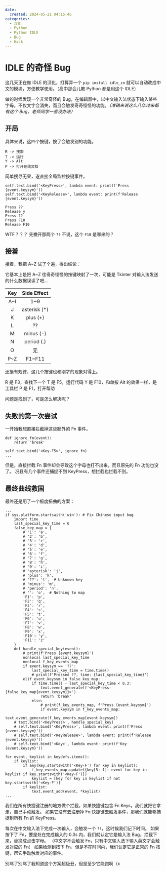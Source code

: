 ```yaml
---
date:
  created: 2024-05-21 04:15:46
categories:
  - 汉化
  - Python
  - Python IDLE
  - Bug
  - Hack
---
```


# IDLE 的奇怪 Bug

这几天正在做 IDLE 的汉化，打算弄一个 `pip install idle_cn` 就可以自动改成中文的模块，方便教学使用。（高中那会儿教 Python 都是用这个 IDLE）

做的时候发现一个非常奇怪的 Bug，在编辑器中，以中文输入法状态下输入某些字母，不仅文字会消失，而且会触发奇奇怪怪的功能。_（准确来说这么几年过来都有这个 Bug，老师同学一直没办法）_

<!-- more -->

## 开局

具体来说，这四个按键，按了会触发别的功能。

```plain title="就这四个"
R -> 搜索
T -> 运行
Y -> Alt
P -> 打开在线文档
```

简单搜寻无果，遂直接全局监控按键事件。

```python3 title="editor.py"
self.text.bind('<KeyPress>', lambda event: print(f'Press {event.keysym}'))
self.text.bind('<KeyRelease>', lambda event: print(f'Release {event.keysym}'))
```

```title="按下 Y，输出结果..."
Press ??
Release y
Press ??
Press F10
Release F10
```

WTF？？？
先撇开那两个 `??` 不说，这个 `F10` 是哪来的？

## 接着

接着，我把 A~Z 试了个遍，得出结论：

它基本上是把 A~Z 往奇奇怪怪的按键映射了一次，可能是 Tkinter 对输入法发送的什么数据误读了吧...

|  Key  |  Side Effect  |
| :---: | :-----------: |
|  A~I  |      1~9      |
|   J   | asterisk (\*) |
|   K   |   plus (+)    |
|   L   |      ??       |
|   M   |   minus (-)   |
|   N   |  period (.)   |
|   O   |      无       |
|  P~Z  |    F1~F11     |

还挺有规律，这几个按键也和刚才的现象对得上。

R 是 F3，查找下一个
T 是 F5，运行代码
Y 是 F10，和单按 Alt 的效果一样，是工具栏
P 是 F1，打开帮助

问题是找到了，可是怎么解决呢？

## 失败的第一次尝试

一开始我想直接拦截掉这些额外的 Fn 事件。

```python3 title="editor.py (其实找对地方来改也花了不少时间)"
def ignore_fn(event):
    return 'break'

self.text.bind('<Key-F5>', ignore_fn)
...
```
但是，直接拦截 Fn 事件却会导致这个字母也打不出来，而且原先的 Fn 功能也没了。
况且有几个事件还捕捉不到 KeyPress，想拦截也拦截不到。

## 最终曲线救国

最终还是用了一个极度扭曲的方案：

```python3 title="editor.py -- def apply_bindings(...)"
...
if sys.platform.startswith('win'): # Fix Chinese input bug
    import time
    last_special_key_time = 0
    false_key_map = {
        # '1': 'a',
        # '2': 'b',
        # '3': 'c',
        # '4': 'd',
        # '5': 'e',
        # '6': 'f',
        # '7': 'g',
        # '8': 'h',
        # '9': 'i',
        # 'asterisk': 'j',
        # 'plus': 'k',
        # '??': 'l',  # Unknown key
        # 'minus': 'm',
        # 'period': 'n',
        # '': 'o',  # Nothing to map
        'F1': 'p',
        'F2': 'q',
        'F3': 'r',
        'F4': 's',
        'F5': 't',
        'F6': 'u',
        'F7': 'v',
        'F8': 'w',
        'F9': 'x',
        'F10': 'y',
        'F11': 'z'
    }
    def handle_special_key(event):
        # print(f'Press {event.keysym}')
        nonlocal last_special_key_time
        nonlocal f_key_events_map
        if event.keysym == '??':
            last_special_key_time = time.time()
            # print(f'Pressed ??, time: {last_special_key_time}')
        elif event.keysym in false_key_map:
            if time.time() - last_special_key_time < 0.3:
                text.event_generate(f'<KeyPress-{false_key_map[event.keysym]}>')
                return 'break'
            else:
                # print(f_key_events_map, f'Press {event.keysym}')
                if event.keysym in f_key_events_map:
                    text.event_generate(f_key_events_map[event.keysym])
    # text.bind('<KeyPress>', handle_special_key)
    # self.text.bind('<KeyPress>', lambda event: print(f'Press {event.keysym}'))
    # self.text.bind('<KeyRelease>', lambda event: print(f'Release {event.keysym}'))
    # self.text.bind('<Key>', lambda event: print(f'Key {event.keysym}'))

for event, keylist in keydefs.items():
    if keylist:
        if any(key.startswith('<Key-F') for key in keylist):
            f_key_events_map.update({key[5:-1]: event for key in keylist if key.startswith('<Key-F')})
            keylist = [key for key in keylist if not key.startswith('<Key-F')]
        if keylist:
            text.event_add(event, *keylist)
...
```

我们在所有快捷键注册的地方做个拦截，如果快捷键包含 Fn Keys，我们就把它拿走，自己手动触发。
如果它没有去注册掉 Fn 快捷键去触发事件，那我们就能够捕捉到所有 Fn 的 KeyPress。

每次在中文输入法下完成一次输入，会触发一个 `??`，这时候我们记下时间。
如果按下了 Fn，要是处在完成输入的 0.3s 内，我们就认定它是输入法 Bug，拦截下来，替换成点击字母。
（中文字不会触发 Fn，只有中文输入法下输入英文才会触发对应的 Fn）
如果检测到按下 Fn，但是不在时间内，我们认定它是正常的 Fn 按键，帮它手动触发对应的事件。

别骂了别骂了我知道这个方案超级丑，但是至少它能跑啊（x
